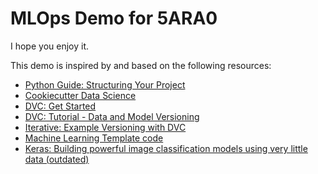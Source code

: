 # MLOps Demo for 5ARA0

I hope you enjoy it.

This demo is inspired by and based on the following resources:
* [Python Guide: Structuring Your Project](https://docs.python-guide.org/writing/structure/)
* [Cookiecutter Data Science](https://drivendata.github.io/cookiecutter-data-science/)
* [DVC: Get Started](https://dvc.org/doc/start)
* [DVC: Tutorial - Data and Model Versioning](https://dvc.org/doc/use-cases/versioning-data-and-model-files/tutorial)
* [Iterative: Example Versioning with DVC](https://github.com/iterative/example-versioning)
* [Machine Learning Template code](https://github.com/eddiepease/ml-template)
* [Keras: Building powerful image classification models using very little data (outdated)](https://blog.keras.io/building-powerful-image-classification-models-using-very-little-data.html) 